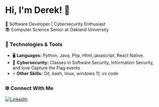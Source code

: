 # Hi, I'm Derek! 👋

🚀 Software Developer | Cybersecurity Enthusiast  
📚 Computer Science Senior at Oakland University

### 🔧 Technologies & Tools
- 🖥️ **Languages:** Python, Java, Php, Html, javascript, React Native.
- 🔐 **Cybersecurity:** Classes in Software Security, Information Security, and love Capture the Flag events
- ⚡ **Other Skills:** Git, bash, linux, windows 11, vs code

### 🌐 Connect With Me
[![LinkedIn](https://img.shields.io/badge/LinkedIn-Connect-blue?style=flat&logo=linkedin)](https://www.linkedin.com/in/derek-schramm/)  
<!---[![Portfolio](https://img.shields.io/badge/Portfolio-Website-green?style=flat)](https://yourportfolio.com)--->
